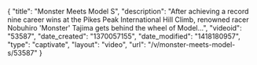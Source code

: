 {
    "title": "Monster Meets Model S",
    "description": "After achieving a record nine career wins at the Pikes Peak International Hill Climb, renowned racer Nobuhiro 'Monster' Tajima gets behind the wheel of Model...",
    "videoid": "53587",
    "date_created": "1370057155",
    "date_modified": "1418180957",
    "type": "captivate",
    "layout": "video",
    "url": "\/v\/monster-meets-model-s\/53587"
}
